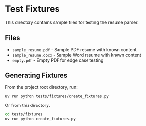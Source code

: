 # Test Fixtures

This directory contains sample files for testing the resume parser.

## Files

- `sample_resume.pdf` - Sample PDF resume with known content
- `sample_resume.docx` - Sample Word resume with known content
- `empty.pdf` - Empty PDF for edge case testing

## Generating Fixtures

From the project root directory, run:

```bash
uv run python tests/fixtures/create_fixtures.py
```

Or from this directory:

```bash
cd tests/fixtures
uv run python create_fixtures.py
```
